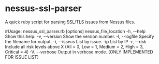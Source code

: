 # nessus-ssl-parser
A quick ruby script for parsing SSL/TLS issues from Nessus files.

#Usage: 
nessus_ssl_parser.rb [options] nessus_file_location
-h, --help       Show this help.
-v, --version    Show the version number.
-l, --logfile    Specify the filename for output.
-i, --isseus     List by issue.
-ip              List by IP 
-r, --risk       Include all risk levels above X (All = 0, Low = 1, Medium = 2, High = 3, Critical = 4)
-V. --verbose    Output in verbose mode. (ONLY IMPLEMENTED FOR ISSUE LIST)
